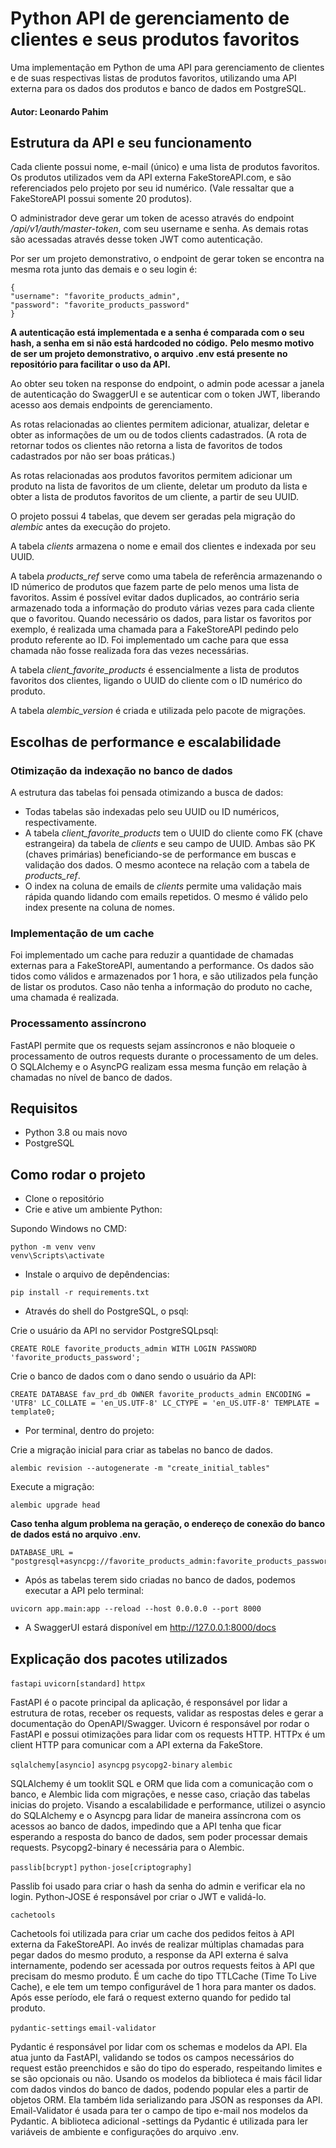 # Python API de gerenciamento de clientes e seus produtos favoritos
Uma implementação em Python de uma API para gerenciamento de clientes e de suas respectivas listas de produtos favoritos, utilizando uma API externa para os dados dos produtos e banco de dados em PostgreSQL.
#### Autor: Leonardo Pahim

## Estrutura da API e seu funcionamento
Cada cliente possui nome, e-mail (único) e uma lista de produtos favoritos. Os produtos utilizados vem da API externa FakeStoreAPI.com, e são referenciados pelo projeto por seu id numérico. (Vale ressaltar que a FakeStoreAPI possui somente 20 produtos).

O administrador deve gerar um token de acesso através do endpoint */api/v1/auth/master-token*, com seu username e senha. As demais rotas são acessadas através desse token JWT como autenticação.

Por ser um projeto demonstrativo, o endpoint de gerar token se encontra na mesma rota junto das demais e o seu login é:
```
{
"username": "favorite_products_admin",
"password": "favorite_products_password"
}
```
**A autenticação está implementada e a senha é comparada com o seu hash, a senha em si não está hardcoded no código.**
**Pelo mesmo motivo de ser um projeto demonstrativo, o arquivo .env está presente no repositório para facilitar o uso da API.**

Ao obter seu token na response do endpoint, o admin pode acessar a janela de autenticação do SwaggerUI e se autenticar com o token JWT, liberando acesso aos demais endpoints de gerenciamento.

As rotas relacionadas ao clientes permitem adicionar, atualizar, deletar e obter as informações de um ou de todos clients cadastrados. (A rota de retornar todos os clientes não retorna a lista de favoritos de todos cadastrados por não ser boas práticas.)

As rotas relacionadas aos produtos favoritos permitem adicionar um produto na lista de favoritos de um cliente, deletar um produto da lista e obter a lista de produtos favoritos de um cliente, a partir de seu UUID.

O projeto possui 4 tabelas, que devem ser geradas pela migração do *alembic* antes da execução do projeto.

A tabela *clients* armazena o nome e email dos clientes e indexada por seu UUID.

A tabela *products_ref* serve como uma tabela de referência armazenando o ID númerico de produtos que fazem parte de pelo menos uma lista de favoritos. Assim é possível evitar dados duplicados, ao contrário seria armazenado toda a informação do produto várias vezes para cada cliente que o favoritou. Quando necessário os dados, para listar os favoritos por exemplo, é realizada uma chamada para a FakeStoreAPI pedindo pelo produto referente ao ID. Foi implementado um cache para que essa chamada não fosse realizada fora das vezes necessárias.

A tabela *client_favorite_products* é essencialmente a lista de produtos favoritos dos clientes, ligando o UUID do cliente com o ID numérico do produto.

A tabela *alembic_version* é criada e utilizada pelo pacote de migrações.

## Escolhas de performance e escalabilidade

### Otimização da indexação no banco de dados
A estrutura das tabelas foi pensada otimizando a busca de dados:
- Todas tabelas são indexadas pelo seu UUID ou ID numéricos, respectivamente.
- A tabela *client_favorite_products* tem o UUID do cliente como FK (chave estrangeira) da tabela de *clients* e seu campo de UUID. Ambas são PK (chaves primárias) beneficiando-se de performance em buscas e validação dos dados. O mesmo acontece na relação com a tabela de *products_ref*.
- O index na coluna de emails de *clients* permite uma validação mais rápida quando lidando com emails repetidos. O mesmo é válido pelo index presente na coluna de nomes.

### Implementação de um cache

Foi implementado um cache para reduzir a quantidade de chamadas externas para a FakeStoreAPI, aumentando a performance. Os dados são tidos como válidos e armazenados por 1 hora, e são utilizados pela função de listar os produtos. Caso não tenha a informação do produto no cache, uma chamada é realizada.

### Processamento assíncrono

FastAPI permite que os requests sejam assíncronos e não bloqueie o processamento de outros requests durante o processamento de um deles.
O SQLAlchemy e o AsyncPG realizam essa mesma função em relação à chamadas no nível de banco de dados.

## Requisitos
- Python 3.8 ou mais novo
- PostgreSQL

## Como rodar o projeto
- Clone o repositório
- Crie e ative um ambiente Python:
  
Supondo Windows no CMD:
```
python -m venv venv
venv\Scripts\activate
```
 
- Instale o arquivo de depêndencias:

```
pip install -r requirements.txt
```

- Através do shell do PostgreSQL, o psql:

Crie o usuário da API no servidor PostgreSQLpsql:

```
CREATE ROLE favorite_products_admin WITH LOGIN PASSWORD 'favorite_products_password';
```

Crie o banco de dados com o dano sendo o usuário da API:

```
CREATE DATABASE fav_prd_db OWNER favorite_products_admin ENCODING = 'UTF8' LC_COLLATE = 'en_US.UTF-8' LC_CTYPE = 'en_US.UTF-8' TEMPLATE = template0;
```

- Por terminal, dentro do projeto:

Crie a migração inicial para criar as tabelas no banco de dados.

```
alembic revision --autogenerate -m "create_initial_tables"
```

Execute a migração:

```
alembic upgrade head
```
**Caso tenha algum problema na geração, o endereço de conexão do banco de dados está no arquivo .env.**
```
DATABASE_URL = "postgresql+asyncpg://favorite_products_admin:favorite_products_password@localhost:5432/fav_prd_db"
```

- Após as tabelas terem sido criadas no banco de dados, podemos executar a API pelo terminal:

``` 
uvicorn app.main:app --reload --host 0.0.0.0 --port 8000
```

- A SwaggerUI estará disponível em http://127.0.0.1:8000/docs


## Explicação dos pacotes utilizados

`fastapi`
`uvicorn[standard]`
`httpx`

FastAPI é o pacote principal da aplicação, é responsável por lidar a estrutura de rotas, receber os requests, validar as respostas deles e gerar a documentação do OpenAPI/Swagger. Uvicorn é responsável por rodar o FastAPI e possui otimizações para lidar com os requests HTTP. HTTPx é um client HTTP para comunicar com a API externa da FakeStore.

`sqlalchemy[asyncio]`
`asyncpg`
`psycopg2-binary`
`alembic`

SQLAlchemy é um tooklit SQL e ORM que lida com a comunicação com o banco, e Alembic lida com migrações, e nesse caso, criação das tabelas inicias do projeto. Visando a escalabilidade e performance, utilizei o asyncio do SQLAlchemy e o Asyncpg para lidar de maneira assíncrona com os acessos ao banco de dados, impedindo que a API tenha que ficar esperando a resposta do banco de dados, sem poder processar demais requests. Psycopg2-binary é necessária para o Alembic.

`passlib[bcrypt]`
`python-jose[criptography]`

Passlib foi usado para criar o hash da senha do admin e verificar ela no login. Python-JOSE é responsável por criar o JWT e validá-lo.

`cachetools`

Cachetools foi utilizada para criar um cache dos pedidos feitos à API externa da FakeStoreAPI. Ao invés de realizar múltiplas chamadas para pegar dados do mesmo produto, a response da API externa é salva internamente, podendo ser acessada por outros requests feitos à API que precisam do mesmo produto. É um cache do tipo TTLCache (Time To Live Cache), e ele tem um tempo configurável de 1 hora para manter os dados. Após esse período, ele fará o request externo quando for pedido tal produto.

`pydantic-settings`
`email-validator`

Pydantic é responsável por lidar com os schemas e modelos da API. Ela atua junto da FastAPI, validando se todos os campos necessários do request estão preenchidos e são do tipo do esperado, respeitando limites e se são opcionais ou não. Usando os modelos da biblioteca é mais fácil lidar com dados vindos do banco de dados, podendo popular eles a partir de objetos ORM. Ela também lida serializando para JSON as responses da API. Email-Validator é usada para ter o campo de tipo e-mail nos modelos da Pydantic. A biblioteca adicional -settings da Pydantic é utilizada para ler variáveis de ambiente e configurações do arquivo .env.
